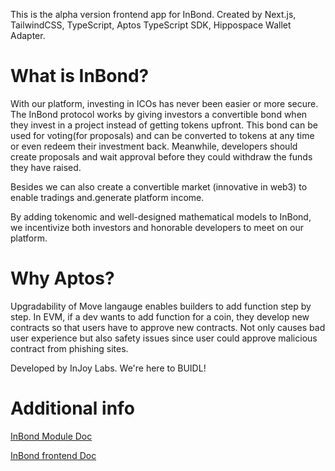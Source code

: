 This is the alpha version frontend app for InBond.
Created by Next.js, TailwindCSS, TypeScript, Aptos TypeScript SDK, Hippospace Wallet Adapter.

# What is InBond?

With our platform, investing in ICOs has never been easier or more secure. The InBond protocol works by giving investors a convertible bond when they invest in a project instead of getting tokens upfront. This bond can be used for voting(for proposals) and can be converted to tokens at any time or even redeem their investment back. Meanwhile, developers should create proposals and wait approval before they could withdraw the funds they have raised.

Besides we can also create a convertible market (innovative in web3) to enable tradings and.generate platform income.

By adding tokenomic and well-designed mathematical models to InBond, we incentivize both investors and honorable developers to meet on our platform.

# Why Aptos?
Upgradability of Move langauge enables builders to add function step by step. In EVM, if a dev wants to add function for a coin, they develop new contracts so that users have to approve new contracts. Not only causes bad user experience but also safety issues since user could approve malicious contract from phishing sites.

Developed by InJoy Labs. We're here to BUIDL!

# Additional info
[InBond Module Doc](https://github.com/gregshen0925/inbond/blob/main/inbond-module/README.md)

[InBond frontend Doc](https://github.com/gregshen0925/inbond/blob/main/web/README.md)
